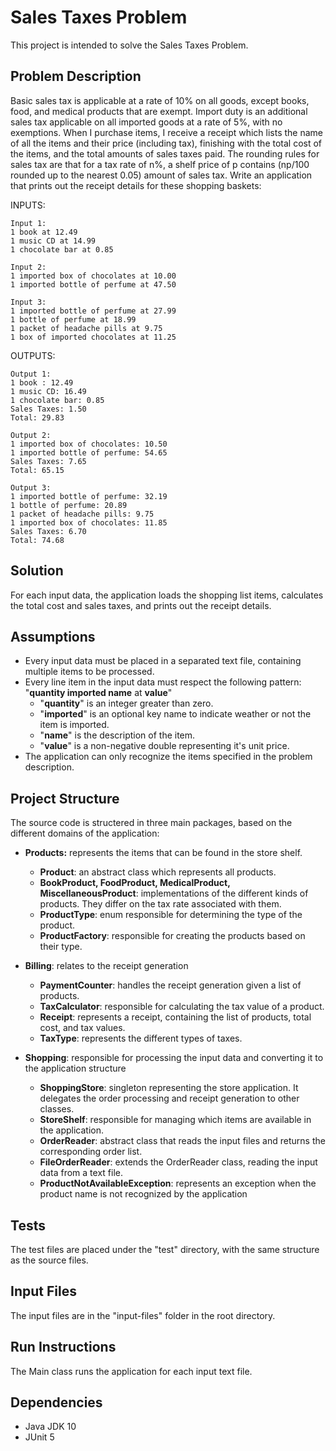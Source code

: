 # Sales Taxes Problem

This project is intended to solve the Sales Taxes Problem. 


Problem Description
-------------------

Basic sales tax is applicable at a rate of 10% on all goods, except books, food, and medical products that are exempt. Import duty is an additional sales tax applicable on all imported goods at a rate of 5%, with no exemptions. When I purchase items, I receive a receipt which lists the name of all the items and their price (including tax), finishing with the total cost of the items, and the total amounts of sales taxes paid. The rounding rules for sales tax are that for a tax rate of n%, a shelf price of p contains (np/100 rounded up to the nearest 0.05) amount of sales tax. Write an application that prints out the receipt details for these shopping baskets: 
 
INPUTS:

	Input 1:
	1 book at 12.49
	1 music CD at 14.99
	1 chocolate bar at 0.85
				
	Input 2:
	1 imported box of chocolates at 10.00
	1 imported bottle of perfume at 47.50
		
	Input 3:
	1 imported bottle of perfume at 27.99
	1 bottle of perfume at 18.99
	1 packet of headache pills at 9.75
	1 box of imported chocolates at 11.25

OUTPUTS:

	Output 1:
	1 book : 12.49
	1 music CD: 16.49
	1 chocolate bar: 0.85
	Sales Taxes: 1.50
	Total: 29.83
		
	Output 2:
	1 imported box of chocolates: 10.50
	1 imported bottle of perfume: 54.65
	Sales Taxes: 7.65
	Total: 65.15
		
	Output 3:
	1 imported bottle of perfume: 32.19
	1 bottle of perfume: 20.89
	1 packet of headache pills: 9.75
	1 imported box of chocolates: 11.85
	Sales Taxes: 6.70
	Total: 74.68

Solution
-------------------
For each input data, the application loads the shopping list items, calculates the total cost and sales taxes, and prints out the receipt details.

Assumptions
-------------------
- Every input data must be placed in a separated text file, containing multiple items to be processed.
- Every line item in the input data must respect the following pattern: "**quantity imported name** at **value**"
  - "**quantity**" is an integer greater than zero.
  - "**imported**" is an optional key name to indicate weather or not the item is imported.
  - "**name**" is the description of the item.
  - "**value**" is a non-negative double representing it's unit price.
- The application can only recognize the items specified in the problem description.
  
Project Structure
-------------------
The source code is structered in three main packages, based on the different domains of the application:

- **Products:** represents the items that can be found in the store shelf.
  - **Product**: an abstract class which represents all products.
  - **BookProduct, FoodProduct, MedicalProduct, MiscellaneousProduct**: implementations of the different kinds of products. They differ on the tax rate associated with them.
  - **ProductType**: enum responsible for determining the type of the product.
  - **ProductFactory**: responsible for creating the products based on their type.
  
- **Billing**: relates to the receipt generation
  - **PaymentCounter**: handles the receipt generation given a list of products.
  - **TaxCalculator**: responsible for calculating the tax value of a product.
  - **Receipt**: represents a receipt, containing the list of products, total cost, and tax values.
  - **TaxType**: represents the different types of taxes. 

- **Shopping**: responsible for processing the input data and converting it to the application structure
  - **ShoppingStore**: singleton representing the store application. It delegates the order processing and receipt generation to other classes. 
  - **StoreShelf**: responsible for managing which items are available in the application. 
  - **OrderReader**: abstract class that reads the input files and returns the corresponding order list.
  - **FileOrderReader**: extends the OrderReader class, reading the input data from a text file.
  - **ProductNotAvailableException**: represents an exception when the product name is not recognized by the application

Tests
-------------------
The test files are placed under the "test" directory, with the same structure as the source files.

Input Files
-------------------
The input files are in the "input-files" folder in the root directory.

Run Instructions
-------------------
The Main class runs the application for each input text file.

Dependencies
-------------------
- Java JDK 10
- JUnit 5
